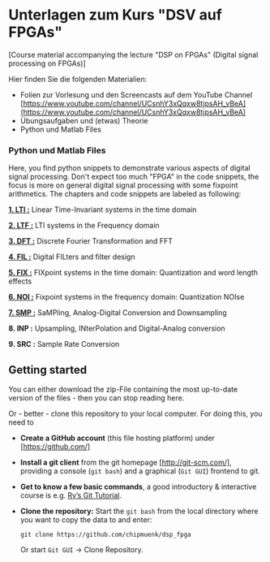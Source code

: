 # Unterlagen zum Kurs "DSV auf FPGAs" 
[Course material accompanying the lecture "DSP on FPGAs" (Digital signal processing on FPGAs)]

Hier finden Sie die folgenden Materialien:

* Folien zur Vorlesung und den Screencasts auf dem YouTube Channel [https://www.youtube.com/channel/UCsnhY3xQqxw8tjpsAH_vBeA](https://www.youtube.com/channel/UCsnhY3xQqxw8tjpsAH_vBeA)
* Übungsaufgaben und (etwas) Theorie
* Python und Matlab Files

### Python und Matlab Files
Here, you find python snippets to demonstrate various aspects of digital signal processing. Don't expect too much "FPGA" in the code snippets, the focus is more on general digital signal processing with some fixpoint arithmetics. The chapters and code snippets are labeled as following:

**[1. LTI :](https://github.com/chipmuenk/dsp_fpga/tree/master/code/1_LTI)** Linear Time-Invariant systems in the time domain

**[2. LTF :](https://github.com/chipmuenk/dsp_fpga/tree/master/code/2_LTF)** LTI systems in the Frequency domain

**[3. DFT :](https://github.com/chipmuenk/dsp_fpga/tree/master/code/3_DFT)** Discrete Fourier Transformation and FFT

**[4. FIL :](https://github.com/chipmuenk/dsp_fpga/tree/master/code/4_FIL)** Digital FILters and filter design

**[5. FIX :](https://github.com/chipmuenk/dsp_fpga/tree/master/code/5_FIX)** FIXpoint systems in the time domain: Quantization and word length effects 

**[6. NOI :](https://github.com/chipmuenk/dsp_fpga/tree/master/code/6_NOI)** Fixpoint systems in the frequency domain: Quantization NOIse

**[7. SMP :](https://github.com/chipmuenk/dsp_fpga/tree/master/code/7_SMP)** SaMPling, Analog-Digital Conversion and Downsampling

**8. INP :** Upsampling, INterPolation and Digital-Analog conversion

**9. SRC :** Sample Rate Conversion

## Getting started
You can either download the zip-File containing the most up-to-date version of the files - then you can stop reading here.

Or - better - clone this repository to your local computer. For doing this, you need to 

* **Create a GitHub account** (this file hosting platform) under [https://github.com/]
* **Install a git client** from the git homepage [http://git-scm.com/], providing a console (`git bash`) and a graphical (`Git GUI`) frontend to git.
* **Get to know a few basic commands**, a good introductory & interactive course is e.g. [Ry’s Git Tutorial](http://rypress.com/tutorials/git/index).
* **Clone the repository:**
  Start the `git bash` from the local directory where you want to copy the data to and enter:

  ```
  git clone https://github.com/chipmuenk/dsp_fpga
  ```
  
  Or start `Git GUI` -> Clone Repository.  
